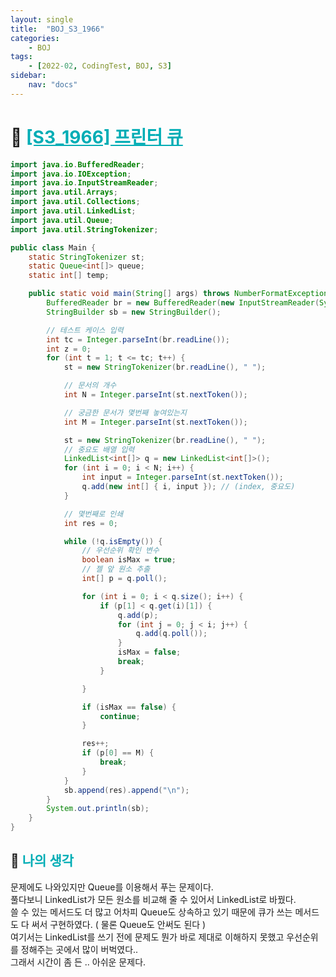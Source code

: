 ```yaml
---
layout: single
title:  "BOJ_S3_1966"
categories: 
    - BOJ
tags: 
    - [2022-02, CodingTest, BOJ, S3]
sidebar:
    nav: "docs"
---
```


# 📁 <b><a style="color:#00adb5" href="https://www.acmicpc.net/problem/1966" target=_blank>[S3_1966] 프린터 큐</a></b>

```java
import java.io.BufferedReader;
import java.io.IOException;
import java.io.InputStreamReader;
import java.util.Arrays;
import java.util.Collections;
import java.util.LinkedList;
import java.util.Queue;
import java.util.StringTokenizer;

public class Main {
	static StringTokenizer st;
	static Queue<int[]> queue;
	static int[] temp;

	public static void main(String[] args) throws NumberFormatException, IOException {
		BufferedReader br = new BufferedReader(new InputStreamReader(System.in));
		StringBuilder sb = new StringBuilder();

		// 테스트 케이스 입력
		int tc = Integer.parseInt(br.readLine());
		int z = 0;
		for (int t = 1; t <= tc; t++) {
			st = new StringTokenizer(br.readLine(), " ");

			// 문서의 개수
			int N = Integer.parseInt(st.nextToken());

			// 궁금한 문서가 몇번째 놓여있는지
			int M = Integer.parseInt(st.nextToken());

			st = new StringTokenizer(br.readLine(), " ");
			// 중요도 배열 입력
			LinkedList<int[]> q = new LinkedList<int[]>();
			for (int i = 0; i < N; i++) {
				int input = Integer.parseInt(st.nextToken());
				q.add(new int[] { i, input }); // (index, 중요도)
			}

			// 몇번째로 인쇄
			int res = 0;

			while (!q.isEmpty()) {
				// 우선순위 확인 변수
				boolean isMax = true;
				// 젤 앞 원소 추출
				int[] p = q.poll();

				for (int i = 0; i < q.size(); i++) {
					if (p[1] < q.get(i)[1]) {
						q.add(p);
						for (int j = 0; j < i; j++) {
							q.add(q.poll());
						}
						isMax = false;
						break;
					}

				}

				if (isMax == false) {
					continue;
				}

				res++;
				if (p[0] == M) {
					break;
				}
			}
			sb.append(res).append("\n");
		}
		System.out.println(sb);
	}
}
```


## 🤔 <b><a style="color:#00adb5">나의 생각</a></b>
문제에도 나와있지만 Queue를 이용해서 푸는 문제이다.<br>
풀다보니 LinkedList가 모든 원소를 비교해 줄 수 있어서 LinkedList로 바꿨다.<br>
쓸 수 있는 메서드도 더 많고 어차피 Queue도 상속하고 있기 때문에 큐가 쓰는 메서드도 다 써서 구현하였다. ( 물론 Queue도 안써도 된다 )<br>
여기서는 LinkedList를 쓰기 전에 문제도 뭔가 바로 제대로 이해하지 못했고 우선순위를 정해주는 곳에서 많이 버벅였다..<br>
그래서 시간이 좀 든 .. 아쉬운 문제다.

